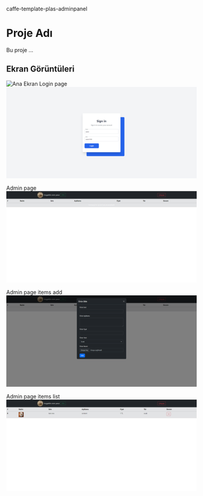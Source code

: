 caffe-template-plas-adminpanel



# Proje Adı

Bu proje ...

## Ekran Görüntüleri

![Ana Ekran](cafee_page_home.png)
Login page
![Detay Ekranı](cafee_page_login.png)

Admin page
![Detay Ekranı](cafee_page_admin.png)

Admin page items add
![Detay Ekranı](cafee_page_admin_items_add.png)

Admin page items list
![Detay Ekranı](cafee_page_admin_items_list.png)
